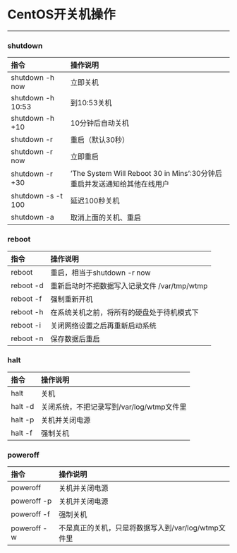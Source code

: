 # CentOS开关机操作

---

### shutdown

| 指令 | 操作说明 |
| :------------- | :------------- |
| shutdown -h now | 立即关机 |
| shutdown -h 10:53 | 到10:53关机 |
| shutdown -h +10 | 10分钟后自动关机 |
| shutdown -r | 重启（默认30秒） |
| shutdown -r now | 立即重启 |
| shutdown -r +30 | ’The System Will Reboot 30 in Mins’:30分钟后重启并发送通知给其他在线用户 |
| shutdown -s -t 100 | 延迟100秒关机 |
| shutdown -a | 取消上面的关机、重启 |


### reboot

| 指令 | 操作说明 |
| :------------- | :------------- |
| reboot | 重启，相当于shutdown -r now |
| reboot -d | 重新启动时不把数据写入记录文件 /var/tmp/wtmp |
| reboot -f | 强制重新开机 |
| reboot -h | 在系统关机之前，将所有的硬盘处于待机模式下 |
| reboot -i | 关闭网络设置之后再重新启动系统 |
| reboot -n | 保存数据后重启 |

### halt

| 指令 | 操作说明 |
| :------------- | :------------- |
| halt|关机|
| halt -d | 关闭系统，不把记录写到/var/log/wtmp文件里 |
| halt -p | 关机并关闭电源 |
| halt -f | 强制关机 |

### poweroff

| 指令 | 操作说明 |
| :------------- | :------------- |
| poweroff | 关机并关闭电源 |
| poweroff -p | 关机并关闭电源 |
| poweroff -f | 强制关机 |
| poweroff -w | 不是真正的关机，只是将数据写入到/var/log/wtmp文件里 |
